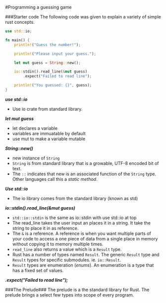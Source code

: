 #Programming a guessing game

###Starter code
The following code was given to explain a variety of simple rust concepts.

```rust
use std::io;

fn main() {
    println!("Guess the number!");

    println!("Please input your guess.");

    let mut guess = String::new();

    io::stdin().read_line(&mut guess)
        .expect("Failed to read line");

    println!("You guessed: {}", guess);
}

```

***use std::io***  
- Use io crate from standard library.


  
***let mut guess***  
- let declares a variable  
- variables are immuatable by default  
- use mut to make a variable mutable  

***String::new()***  
- new instance of `String`  
- `String` is from standard library that is a growable, UTF-8 encoded bit of text.  
- The `::` indicates that new is an associated function of the `String` type. Other languages call this a *static method*.


***Use std::io***  
- The io library comes from the standard library (known as std)  

***io::stdin().read_line(&mut guess)***  
- `std::io::stdin` is the same as io::stdin with use std::io at top  
- The read_line takes the user input an places it in a string. It take the string to place it in as reference.  
- The `&` is a reference. A reference is when you want multiple parts of your code to access a one piece of data from a single place in memory without copying it to memory multiple times.
- `read_line` also returns a value which is a `Result` type.  
- Rust has a number of types named `Result`. The generic `Result` type and `Result` types for specific submodules. ie. `io::Result`.
- `Result` types are enumeration (*enums*). An enumeration is a type that has a fixed set of values.

***.expect("Failed to read line");***


###The Prelude###
The prelude is a the standard library for Rust. The prelude brings a select few types into scope of every program.